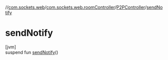 //[com.sockets.web](../../../index.md)/[com.sockets.web.roomController](../index.md)/[P2PController](index.md)/[sendNotify](send-notify.md)

# sendNotify

[jvm]\
suspend fun [sendNotify](send-notify.md)()
